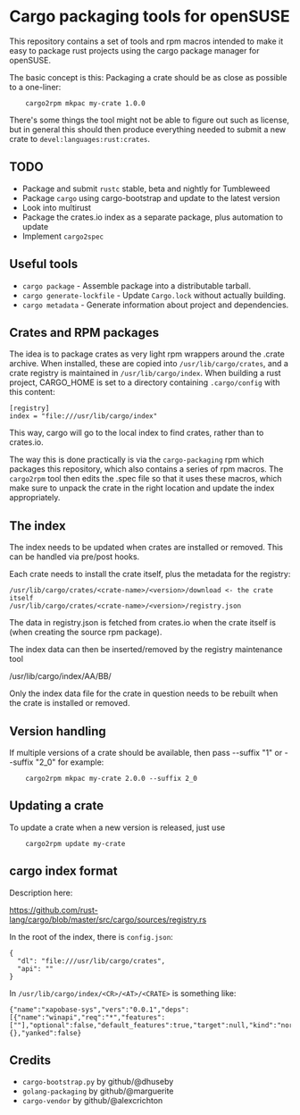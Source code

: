 # Cargo packaging tools for openSUSE

This repository contains a set of tools and rpm macros intended to
make it easy to package rust projects using the cargo package manager
for openSUSE.

The basic concept is this: Packaging a crate should be as close as
possible to a one-liner:

        cargo2rpm mkpac my-crate 1.0.0

There's some things the tool might not be able to figure out such as
license, but in general this should then produce everything needed to
submit a new crate to `devel:languages:rust:crates`.

## TODO

* Package and submit `rustc` stable, beta and nightly for Tumbleweed
* Package `cargo` using cargo-bootstrap and update to the latest version
* Look into multirust
* Package the crates.io index as a separate package, plus automation to update
* Implement `cargo2spec` 

## Useful tools

* `cargo package` - Assemble package into a distributable tarball.
* `cargo generate-lockfile` - Update `Cargo.lock` without actually building.
* `cargo metadata` - Generate information about project and dependencies.

## Crates and RPM packages

The idea is to package crates as very light rpm wrappers around the
.crate archive. When installed, these are copied into
`/usr/lib/cargo/crates`, and a crate registry is maintained in
`/usr/lib/cargo/index`. When building a rust project, CARGO_HOME is
set to a directory containing `.cargo/config` with this content:

    [registry]
    index = "file:///usr/lib/cargo/index"

This way, cargo will go to the local index to find crates, rather than
to crates.io.

The way this is done practically is via the `cargo-packaging` rpm
which packages this repository, which also contains a series of rpm
macros. The `cargo2rpm` tool then edits the .spec file so that it
uses these macros, which make sure to unpack the crate in the right
location and update the index appropriately.

## The index

The index needs to be updated when crates are installed or
removed. This can be handled via pre/post hooks.

Each crate needs to install the crate itself, plus the metadata for
the registry:

    /usr/lib/cargo/crates/<crate-name>/<version>/download <- the crate itself
    /usr/lib/cargo/crates/<crate-name>/<version>/registry.json

The data in registry.json is fetched from crates.io when the crate
itself is (when creating the source rpm package).

The index data can then be inserted/removed by the registry
maintenance tool

/usr/lib/cargo/index/AA/BB/<crate-name>

Only the index data file for the crate in question needs to be
rebuilt when the crate is installed or removed.

## Version handling

If multiple versions of a crate should be available, then pass
--suffix "1" or --suffix "2_0" for example:

        cargo2rpm mkpac my-crate 2.0.0 --suffix 2_0

## Updating a crate

To update a crate when a new version is released, just use

        cargo2rpm update my-crate

## cargo index format

Description here:

https://github.com/rust-lang/cargo/blob/master/src/cargo/sources/registry.rs

In the root of the index, there is `config.json`:

```
{
  "dl": "file:///usr/lib/cargo/crates",
  "api": ""
}
```

In `/usr/lib/cargo/index/<CR>/<AT>/<CRATE>` is something like:

```
{"name":"xapobase-sys","vers":"0.0.1","deps":[{"name":"winapi","req":"*","features":[""],"optional":false,"default_features":true,"target":null,"kind":"normal"}],"cksum":"bfbd4e02a10678d6365ce83e31c8cce41b58bd4f4cf63b92112f80fcc499b3ed","features":{},"yanked":false}
```



## Credits

* `cargo-bootstrap.py` by github/@dhuseby
* `golang-packaging` by github/@marguerite
* `cargo-vendor` by github/@alexcrichton
